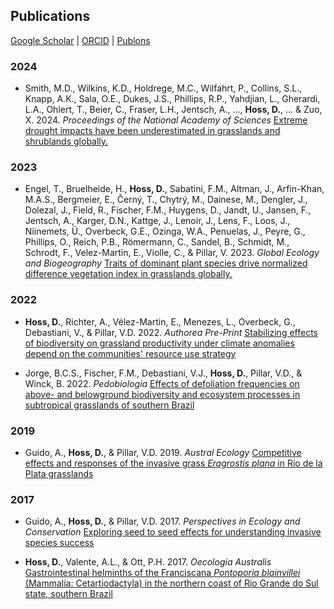 ## Publications

[Google Scholar](https://scholar.google.com/xxx)  \|  [ORCID](https://orcid.org/0000-0002-6766-3904)  \|  [Publons](https://publons.com/researcher/1910318/daniela-hoss/)

### 2024

* Smith, M.D., Wilkins, K.D., Holdrege, M.C., Wilfahrt, P., Collins, S.L., Knapp, A.K., Sala, O.E., Dukes, J.S., Phillips, R.P., Yahdjian, L., Gherardi, L.A., Ohlert, T., Beier, C., Fraser, L.H., Jentsch, A., ..., **Hoss, D.**, ... & Zuo, X. 2024. *Proceedings of the National Academy of Sciences* [Extreme drought impacts have been underestimated in grasslands and shrublands globally.](https://www.pnas.org/doi/10.1073/pnas.2309881120)


### 2023

* Engel, T., Bruelheide, H., **Hoss, D.**, Sabatini, F.M., Altman, J., Arfin-Khan, M.A.S., Bergmeier, E., Černý, T., Chytrý, M., Dainese, M., Dengler, J., Dolezal, J., Field, R., Fischer, F.M., Huygens, D., Jandt, U., Jansen, F., Jentsch, A., Karger, D.N., Kattge, J., Lenoir, J., Lens, F., Loos, J., Niinemets, Ü., Overbeck, G.E., Ozinga, W.A., Penuelas, J., Peyre, G., Phillips, O., Reich, P.B., Römermann, C., Sandel, B., Schmidt, M., Schrodt, F., Velez-Martin, E., Violle, C., & Pillar, V. 2023. *Global Ecology and Biogeography* [Traits of dominant plant species drive normalized difference vegetation index in grasslands globally.](https://onlinelibrary.wiley.com/doi/full/10.1111/geb.13644)


### 2022

* **Hoss, D.**, Richter, A., Vélez-Martin, E., Menezes, L., Overbeck, G., Debastiani, V., & Pillar, V.D. 2022. *Authorea Pre-Print* [Stabilizing effects of biodiversity on grassland productivity under climate anomalies depend on the communities' resource use strategy](https://www.authorea.com/users/516237/articles/591260-stabilizing-effects-of-biodiversity-on-grassland-productivity-under-climate-anomalies-depend-on-the-communities-resource-use-strategy?commit=8be3266ecf809b5d011989c9a07a01d7d8a6cbae)

* Jorge, B.C.S., Fischer, F.M., Debastiani, V.J., **Hoss, D.**, Pillar, V.D., & Winck, B. 2022. *Pedobiologia* [Effects of defoliation frequencies on above- and belowground biodiversity and ecosystem processes in subtropical grasslands of southern Brazil](https://doi.org/10.1016/j.pedobi.2021.150786)


### 2019

* Guido, A., **Hoss, D.**, & Pillar, V.D. 2019. *Austral Ecology* [Competitive effects and responses of the invasive grass *Eragrostis plana* in Río de la Plata grasslands](http://doi.wiley.com/10.1111/aec.12822)


### 2017

* Guido, A., **Hoss, D.**, & Pillar, V.D. 2017. *Perspectives in Ecology and Conservation* [Exploring seed to seed effects for understanding invasive species success](http://dx.doi.org/10.1016/j.pecon.2017.07.006)

* **Hoss, D.**, Valente, A.L., & Ott, P.H. 2017. *Oecologia Australis* [Gastrointestinal helminths of the Franciscana *Pontoporia blainvillei* (Mammalia: Cetartiodactyla) in the northern coast of Rio Grande do Sul state, southern Brazil](https://doi.org/10.4257/oeco.2017.2101.08)
